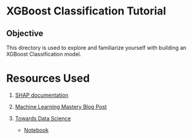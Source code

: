 # XGBoost Classification Tutorial

## Objective
This directory is used to explore and familiarize yourself with building an 
XGBoost Classification model. 

# Resources Used

1. [SHAP documentation](https://shap-lrjball.readthedocs.io/en/docs_update/example_notebooks/tree_explainer/Explaining%20the%20Loss%20of%20a%20Model.html)

2. [Machine Learning Mastery Blog Post](https://machinelearningmastery.com/xgboost-loss-functions/)
   
3. [Towards Data Science](https://towardsdatascience.com/interpretable-machine-learning-with-xgboost-9ec80d148d27)
    - [Notebook](https://slundberg.github.io/shap/notebooks/Census%20income%20classification%20with%20XGBoost.html)